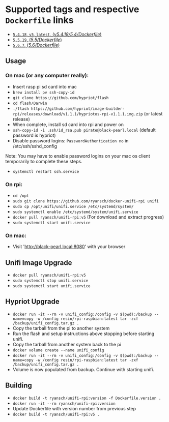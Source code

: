 # Supported tags and respective `Dockerfile` links

- [`5.4.18`, `v5`, `latest`, (*v5.4.18/5.4/Dockerfile*)](https://github.com/ryansch/docker-unifi-rpi/blob/v5.4.18/5.4/Dockerfile)
- [`5.5.19`, (*5.5/Dockerfile*)](https://github.com/ryansch/docker-unifi-rpi/blob/master/5.5/Dockerfile)
- [`5.6.7`, (*5.6/Dockerfile*)](https://github.com/ryansch/docker-unifi-rpi/blob/master/5.6/Dockerfile)

## Usage

### On mac (or any computer really):

- Insert rasp pi sd card into mac
- `brew install pv ssh-copy-id`
- `git clone https://github.com/hypriot/flash`
- `cd flash/Darwin`
- `./flash https://github.com/hypriot/image-builder-rpi/releases/download/v1.1.1/hypriotos-rpi-v1.1.1.img.zip` (or latest release)
- When complete, install sd card into rpi and power on
- `ssh-copy-id -i .ssh/id_rsa.pub pirate@black-pearl.local` (default password is hypriot)
- Disable password logins: `PasswordAuthentication no` in /etc/ssh/sshd_config

Note: You may have to enable password logins on your mac os client temporarily to complete these steps.
- `systemctl restart ssh.service`

### On rpi:

- `cd /opt`
- `sudo git clone https://github.com/ryansch/docker-unifi-rpi unifi`
- `sudo cp /opt/unifi/unifi.service /etc/systemd/system/`
- `sudo systemctl enable /etc/systemd/system/unifi.service`
- `docker pull ryansch/unifi-rpi:v5` (For download and extract progress)
- `sudo systemctl start unifi.service`

### On mac:

- Visit 'http://black-pearl.local:8080' with your browser

## Unifi Image Upgrade

- `docker pull ryansch/unifi-rpi:v5`
- `sudo systemctl stop unifi.service`
- `sudo systemctl start unifi.service`

## Hypriot Upgrade

- `docker run -it --rm -v unifi_config:/config -v $(pwd):/backup --name=copy -w /config resin/rpi-raspbian:latest tar -zcf /backup/unifi_config.tar.gz .`
- Copy the tarball from the pi to another system
- Run the flash and setup instructions above stopping before starting unifi.
- Copy the tarball from another system back to the pi
- `docker volume create --name unifi_config`
- `docker run -it --rm -v unifi_config:/config -v $(pwd):/backup --name=copy -w /config resin/rpi-raspbian:latest tar -zxf /backup/unifi_config.tar.gz .`
- Volume is now populated from backup.  Continue with starting unifi.

## Building
- `docker build -t ryansch/unifi-rpi:version -f Dockerfile.version .`
- `docker run -it --rm ryansch/unifi-rpi:version`
- Update Dockerfile with version number from previous step
- `docker build -t ryansch/unifi-rpi:v5 .`

